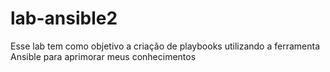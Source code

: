 # lab-ansible2
Esse lab tem como objetivo a criação de playbooks utilizando a ferramenta Ansible para aprimorar meus conhecimentos